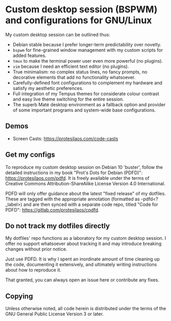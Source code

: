 Custom desktop session (BSPWM) and configurations for GNU/Linux
===============================================================

My custom desktop session can be outlined thus:

* Debian stable because I prefer longer-term predictability over
  novelty.
* `bspwm` for fine-grained window management with my custom scripts for
  added features.
* `tmux` to make the terminal power user even more powerful (no
  plugins).
* `vim` because I need an efficient text editor (no plugins).
* True minimalism: no complex status lines, no fancy prompts, no
  decorative elements that add no functionality whatsoever.
* Carefully-defined font configurations to complement my hardware and
  satisfy my aesthetic preferences.
* Full integration of my Tempus themes for considerate colour contrast
  and easy live theme switching for the entire session.
* The superb Maté desktop environment as a fallback option and provider
  of some important programs and system-wide base configurations.

Demos
-----

* Screen Casts: https://protesilaos.com/code-casts

Get my configs
---------------

To reproduce my custom desktop session on Debian 10 'buster', follow the
detailed instructions in my book "Prot's Dots for Debian (PDFD)":
https://protesilaos.com/pdfd.  It is freely available under the terms of
Creative Commons Attribution-ShareAlike License Version 4.0
International.

PDFD will only offer guidance about the latest "fixed release" of my
dotfiles.  These are tagged with the appropriate annotation (formatted
as <version>-pdfd<?\_label>) and are then synced with a separate code
repo, titled "Code for PDFD": https://gitlab.com/protesilaos/cpdfd.

Do not track my dotfiles directly
---------------------------------

My dotfiles' repo functions as a laboratory for my custom desktop
session.  I offer no support whatsoever about tracking it and may
introduce breaking changes without prior notice.

Just use PDFD.  It is why I spent an inordinate amount of time cleaning
up the code, documenting it extensively, and ultimately writing
instructions about how to reproduce it.

That granted, you can always open an issue here or contribute any fixes.

Copying
-------

Unless otherwise noted, all code herein is distributed under the terms
of the GNU General Public License Version 3 or later.
